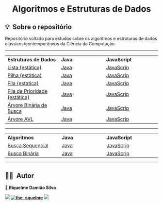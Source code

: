 <h1 align="center"> Algoritmos e Estruturas de Dados </h1>

<h2 id="about">💡&nbsp; Sobre o repositório</h2>

Repositório voltado para estudos sobre os algoritmos e estruturas de dados clássicos/contemporâneos da Ciência da Computação.

---

<table align="center">
  <tr>
    <td width="300px"><b>Estruturas de Dados</b></td>
    <td width="300px"><b>Java</b></td>
    <td width="300px"><b>JavaScript</b></td>
  </tr>
  <tr>
    <td width="300px"><a href="https://pt.wikipedia.org/wiki/Lista">Lista (estática)</a></td>
    <td width="300px"><a href="./data-structures/static-structures/src/java/List.java">Java</a></td>
    <td width="300px"><a href="./data-structures/static-structures/src/js/List.js">JavaScrip</a></td>
  </tr>
  <tr>
    <td width="300px"><a href="https://pt.wikipedia.org/wiki/Pilha_(inform%C3%A1tica)">Pilha (estática)</a></td>
    <td width="300px"><a href="./data-structures/static-structures/src/java/Stack.java">Java</a></td>
    <td width="300px"><a href="./data-structures/static-structures/src/js/Stack.js">JavaScrip</a></td>
  </tr>
  <tr>
    <td width="300px"><a href="https://pt.wikipedia.org/wiki/FIFO">Fila (estatica)</a></td>
    <td width="300px"><a href="./data-structures/static-structures/src/java/Queue.java">Java</a></td>
    <td width="300px"><a href="./data-structures/static-structures/src/js/Queue.js">JavaScrip</a></td>
  </tr>
  <tr>
    <td width="300px"><a href="https://pt.wikipedia.org/wiki/FIFO">Fila de Prioridade (estática)</a></td>
      <td width="300px"><a href="./data-structures/static-structures/src/java/PriorityQueue.java">Java</a></td>
      <td width="300px"><a href="./data-structures/static-structures/src/js/PriorityQueue.js">JavaScrip</a></td>
  </tr>
  <tr>
   <td width="300px"><a href="https://pt.wikipedia.org/wiki/%C3%81rvore_bin%C3%A1ria_de_busca">Árvore Binária de Busca</a></td>
    <td width="300px"><a href="./data-structures/dynamic-structures/src/java/BinarySearchTree.java">Java</a></td>
    <td width="300px"><a href="./data-structures/dynamic-structures/src/js/BinarySearchTree.jss">JavaScrip</a></td>
  </tr>
    <tr>
   <td width="300px"><a href="https://pt.wikipedia.org/wiki/%C3%81rvore_AVL">Árvore AVL</a></td>
    <td width="300px"><a href="./data-structures/dynamic-structures/src/java/AVLtree.java">Java</a></td>
    <td width="300px"><a href="./data-structures/dynamic-structures/src/js/AVLtree.js">JavaScrip</a></td>
  </tr>
</table>

---

<table align="center">
  <tr>
    <td width="300px"><b>Algoritmos</b></td>
    <td width="300px"><b>Java</b></td>
    <td width="300px"><b>JavaScript</b></td>
  </tr>
  <tr>
    <td width="300px"><a href="https://pt.wikipedia.org/wiki/Busca_linear">Busca Sequencial</a></td>
    <td width="300px"><a href="./algorithms/src/java/SequentialSearch.java">Java</a></td>
    <td width="300px"><a href="./algorithms/src/js/SequentialSearch.js ">JavaScrip</a></td>
  </tr>
  <tr>
    <td width="300px"><a href="https://pt.wikipedia.org/wiki/Pesquisa_bin%C3%A1ria">Busca Binária</a></td>
    <td width="300px"><a href="./algorithms/src/java/BinarySearch.java">Java</a></td>
    <td width="300px"><a href="./algorithms/src/js/BinarySearch.js">JavaScrip</a></td>
  </tr>
</table>

---

<h2 id="author">👨‍💻&nbsp; Autor</h2>

<b>👤 Riquelme Damião Silva<b>


<div style="display: inline_block">
	 <a href="https://www.linkedin.com/in/riquelme-damiao-silva/" target="_blank"><img src="https://img.shields.io/badge/-LinkedIn-%230077B5?style=for-the-badge&logo=linkedin&logoColor=white" target="_blank"></a>
     	 <a href="https://www.instagram.com/the_riquelme_/" target="_blank"><img src="https://img.shields.io/badge/Instagram-E4405F?style=for-the-badge&logo=instagram&logoColor=white" alt="the-riquelme"/></a>
     	 <a href="mailto:riquelmedamiaosilva@gmail.com" target="_blank"><img src="https://img.shields.io/badge/gmail-D14836?&style=for-the-badge&logo=gmail&logoColor=white"/></a>
</div>
